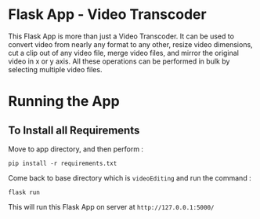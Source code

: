 # Flask App - Video Transcoder

This Flask App is more than just a Video Transcoder. It can be used to convert video from nearly any format to any other, resize video dimensions, cut a clip out of any video file, merge video files, and mirror the original video in x or y axis. All these operations can be performed in bulk by selecting multiple video files.

# Running the App

## To Install all Requirements
Move to app directory, and then perform :   

`pip install -r requirements.txt`

Come back to base directory which is `videoEditing` and run the command :    

`flask run`

This will run this Flask App on server at `http://127.0.0.1:5000/`
